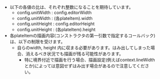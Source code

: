 
* 以下の各値の比は、それぞれ整数になることを期待しています。
  * config.unitWidth : config.editorWidth
  * config.unitWidth : (各plateItem).width
  * config.unitHeight : config.editorHeight
  * config.unitHeight : (各plateItem).height
* 各plateItemの描画内容(コンストラクタの第一引数で指定するコールバック)は、以下の制限を受けます。
  * 自らのwidth, height 内に収まる必要があります。はみ出してしまった場合、消えるべき状況でも描画が残る可能性があります。
    * 特に境界付近で描画を行う場合、描画設定(例えばcontext.lineWidthとか)によっては意図せずはみ出す場合があるので注意してください。
